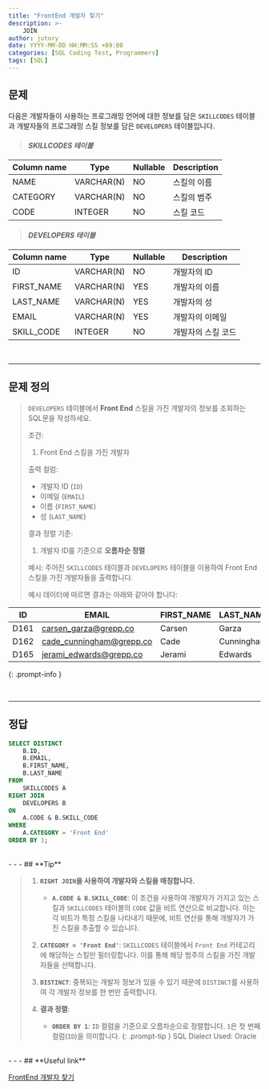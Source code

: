 ```yaml
---
title: "FrontEnd 개발자 찾기"
description: >-
    JOIN
author: jutory
date: YYYY-MM-DD HH:MM:SS +09:00
categories: [SQL Coding Test, Programmers]
tags: [SQL]
---
```


## **문제**

다음은 개발자들이 사용하는 프로그래밍 언어에 대한 정보를 담은 `SKILLCODES` 테이블과 개발자들의 프로그래밍 스킬 정보를 담은 `DEVELOPERS` 테이블입니다.

> #### _SKILLCODES 테이블_

| Column name | Type      | Nullable | Description             |
|-------------|-----------|----------|-------------------------|
| NAME        | VARCHAR(N)| NO       | 스킬의 이름             |
| CATEGORY    | VARCHAR(N)| NO       | 스킬의 범주             |
| CODE        | INTEGER   | NO       | 스킬 코드               |

> #### _DEVELOPERS 테이블_

| Column name  | Type      | Nullable | Description              |
|--------------|-----------|----------|--------------------------|
| ID           | VARCHAR(N)| NO       | 개발자의 ID              |
| FIRST_NAME   | VARCHAR(N)| YES      | 개발자의 이름            |
| LAST_NAME    | VARCHAR(N)| YES      | 개발자의 성              |
| EMAIL        | VARCHAR(N)| YES      | 개발자의 이메일          |
| SKILL_CODE   | INTEGER   | NO       | 개발자의 스킬 코드       |

<br>

---

## **문제 정의**

> `DEVELOPERS` 테이블에서 **Front End** 스킬을 가진 개발자의 정보를 조회하는 SQL문을 작성하세요.
> 
> 조건:
> 1. Front End 스킬을 가진 개발자
> 
> 출력 컬럼:
> - 개발자 ID (`ID`)
> - 이메일 (`EMAIL`)
> - 이름 (`FIRST_NAME`)
> - 성 (`LAST_NAME`)
> 
> 결과 정렬 기준:
> 1. 개발자 ID를 기준으로 **오름차순 정렬**
> 
> 예시:
> 주어진 `SKILLCODES` 테이블과 `DEVELOPERS` 테이블을 이용하여 Front End 스킬을 가진 개발자들을 출력합니다.  
> 
> 예시 데이터에 따르면 결과는 아래와 같아야 합니다:
> 
| ID    | EMAIL                        | FIRST_NAME | LAST_NAME |
|-------|------------------------------|------------|-----------|
| D161  | carsen_garza@grepp.co         | Carsen     | Garza     |
| D162  | cade_cunningham@grepp.co      | Cade       | Cunningham|
| D165  | jerami_edwards@grepp.co       | Jerami     | Edwards   |
{: .prompt-info }

<br>

---

## **정답**

```sql
SELECT DISTINCT 
    B.ID, 
    B.EMAIL, 
    B.FIRST_NAME, 
    B.LAST_NAME
FROM 
    SKILLCODES A 
RIGHT JOIN 
    DEVELOPERS B
ON 
    A.CODE & B.SKILL_CODE
WHERE 
    A.CATEGORY = 'Front End'
ORDER BY 1;  
```

<br>
- - -
## **Tip**

> 1. **`RIGHT JOIN`을 사용하여 개발자와 스킬을 매칭합니다.**  
>    - **`A.CODE & B.SKILL_CODE`**: 이 조건을 사용하여 개발자가 가지고 있는 스킬과 `SKILLCODES` 테이블의 `CODE` 값을 비트 연산으로 비교합니다. 이는 각 비트가 특정 스킬을 나타내기 때문에, 비트 연산을 통해 개발자가 가진 스킬을 추출할 수 있습니다.
>
> 2. **`CATEGORY = 'Front End'`**: `SKILLCODES` 테이블에서 `Front End` 카테고리에 해당하는 스킬만 필터링합니다. 이를 통해 해당 범주의 스킬을 가진 개발자들을 선택합니다.
>
> 3. **`DISTINCT`**: 중복되는 개발자 정보가 있을 수 있기 때문에 `DISTINCT`를 사용하여 각 개발자 정보를 한 번만 출력합니다.
>
> 4. **결과 정렬**:
>    - **`ORDER BY 1`**: `ID` 컬럼을 기준으로 오름차순으로 정렬합니다. `1`은 첫 번째 컬럼(`ID`)을 의미합니다.
{: .prompt-tip }
> SQL Dialect Used: Oracle

<br>
- - -
## **Useful link**

[FrontEnd 개발자 찾기](https://school.programmers.co.kr/learn/courses/30/lessons/276035)